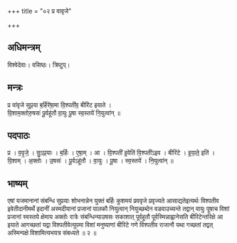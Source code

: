 +++
title = "०२ प्र वावृजे"

+++
## अधिमन्त्रम्
विश्वेदेवाः। वसिष्ठः। त्रिष्टुप्।

## मन्त्रः
प्र वा॑वृजे सुप्र॒या ब॒र्हिरे॑षा॒मा वि॒श्पती॑व॒ बीरि॑ट इयाते ।  
वि॒शाम॒क्तोरु॒षसः॑ पू॒र्वहू॑तौ वा॒युः पू॒षा स्व॒स्तये॑ नि॒युत्वा॑न् ॥

## पदपाठः
प्र । व॒वृ॒जे॒ । सु॒ऽप्र॒याः । ब॒र्हिः । ए॒षा॒म् । आ । वि॒श्पती॑ इ॒वेति॑ वि॒श्पती॑ऽइव । बीरि॑टे । इ॒या॒ते॒ इति॑ ।  
वि॒शाम् । अ॒क्तोः । उ॒षसः॑ । पू॒र्वऽहू॑तौ । वा॒युः । पू॒षा । स्व॒स्तये॑ । नि॒युत्वा॑न् ॥

## भाष्यम्
एषां यजमानानां संबन्धि सुप्रयाः शोभनान्नेन युक्तं बर्हिः कुशमयं प्रववृजे प्रवृज्यते आसाद्यतेइत्यर्थः विश्पतीव इवेतीदानीमर्थे इदानीं अस्मदीयानां प्रजानां पालकौ नियुत्वान् नियुच्छब्देन वडवाउच्यन्ते तद्वान् वायुः पूषाच विशां प्रजानां स्वस्तये क्षेमाय अक्तोः रात्रेः संबन्धिन्याउषसः सकाशात् पूर्वहूतौ पूर्वस्मिन्नाह्वानेसति बीरिटेन्तरिक्षे आ इयाते आगच्छतां यद्वा विश्पतीवेत्युपमा विशां मनुष्याणां बीरिटे गणे विश्पतीव राजानौ यथा गच्छतां तद्वत् अस्मिन्पक्षे विशामित्यभयत्र संबध्यते ॥ २ ॥